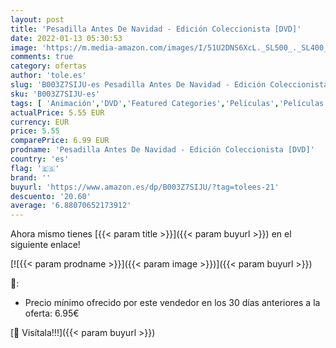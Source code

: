 ```yaml
---
layout: post
title: 'Pesadilla Antes De Navidad - Edición Coleccionista [DVD]'
date: 2022-01-13 05:30:53
image: 'https://m.media-amazon.com/images/I/51U2DNS6XcL._SL500_._SL400_.jpg'
comments: true
category: ofertas
author: 'tole.es'
slug: 'B003Z7SIJU-es Pesadilla Antes De Navidad - Edición Coleccionista [DVD]'
sku: 'B003Z7SIJU-es'
tags: [ 'Animación','DVD','Featured Categories','Películas','Películas y TV','navidad', ]
actualPrice: 5.55 EUR
currency: EUR
price: 5.55
comparePrice: 6.99 EUR
prodname: 'Pesadilla Antes De Navidad - Edición Coleccionista [DVD]'
country: 'es'
flag: '🇪🇸'
brand: ''
buyurl: 'https://www.amazon.es/dp/B003Z7SIJU/?tag=tolees-21'
descuento: '20.60'
average: '6.88070652173912'
---
```


Ahora mismo tienes [{{< param title >}}]({{< param buyurl >}}) en el siguiente enlace!

[![{{< param prodname >}}]({{< param image >}})]({{< param buyurl >}})

🔎:

- Precio mínimo ofrecido por este vendedor en los 30 días anteriores a la oferta: 6.95€

[🛒 Visítala!!!]({{< param buyurl >}})

